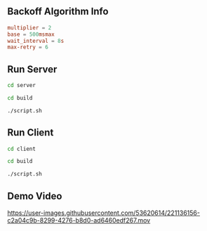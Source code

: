 ## Backoff Algorithm Info
```conf
multiplier = 2
base = 500msmax 
wait_interval = 8s
max-retry = 6
```

## Run Server
```sh
cd server

cd build

./script.sh
```

## Run Client
```sh
cd client

cd build

./script.sh
```

## Demo Video






https://user-images.githubusercontent.com/53620614/221136156-c2a04c9b-8299-4276-b8d0-ad6460edf267.mov

